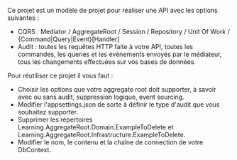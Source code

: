 Ce projet est un modèle de projet pour réaliser une API avec les options suivantes :
- CQRS : Mediator / AggregateRoot / Session / Repository / Unit Of Work / {Command|Query|Event}[Handler]
- Audit : toutes les requêtes HTTP faite à votre API, toutes les commandes, les queries et les évènements envoyés par le médiateur, tous les changements effectuées sur vos bases de données.


Pour réutiliser ce projet il vous faut :
- Choisir les options que votre aggregate root doit supporter, à savoir avec ou sans audit, suppression logique, event sourcing.
- Modifier l'appsettings.json de sorte à définir le type d'audit que vous souhaitez supporter.
- Supprimer les répertoires Learning.AggregateRoot.Domain.ExampleToDelete et Learning.AggregateRoot.Infrastructure.ExampleToDelete.
- Modifier le nom, le contenu et la chaîne de connection de votre DbContext.